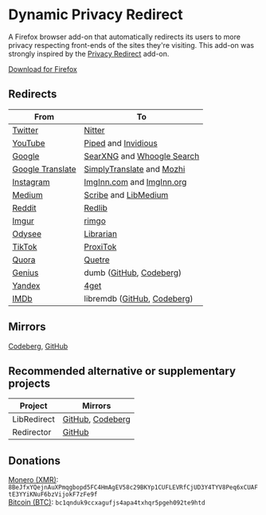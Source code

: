 # Dynamic Privacy Redirect

A Firefox browser add-on that automatically redirects its users to more privacy respecting front-ends of the sites they're visiting.
This add-on was strongly inspired by the [Privacy Redirect](https://github.com/SimonBrazell/privacy-redirect) add-on.

[Download for Firefox](https://addons.mozilla.org/en-US/firefox/addon/dynamic-privacy-redirect/)

## Redirects
|From                                                  |To                                                                                                                                                                                                       |
|------------------------------------------------------|---------------------------------------------------------------------------------------------------------------------------------------------------------------------------------------------------------|
|[Twitter](https://twitter.com)                        | [Nitter](https://github.com/PrivacyDevel/nitter)                                                                                                                                                        |
|[YouTube](https://youtube.com)                        | [Piped](https://github.com/TeamPiped/Piped) and [Invidious](https://github.com/iv-org/invidious)                                                                                                        |
|[Google](https://google.com)                          | [SearXNG](https://github.com/searxng/searxng) and [Whoogle Search](https://github.com/benbusby/whoogle-search)                                                                                          |
|[Google Translate](https://translate.google.com)      | [SimplyTranslate](https://codeberg.org/SimpleWeb/SimplyTranslate-Web) and [Mozhi](https://codeberg.org/aryak/mozhi)                                                                                     |
|[Instagram](https://instagram.com)                    | [ImgInn.com](https://imginn.com) and [ImgInn.org](https://imginn.org)                                                                                                                                   |
|[Medium](https://medium.com)                          | [Scribe](https://sr.ht/~edwardloveall/Scribe/) and [LibMedium](https://github.com/realaravinth/libmedium)                                                                                               |
|[Reddit](https://reddit.com)                          | [Redlib](https://github.com/redlib-org/redlib)                                                                                                                                                          |
|[Imgur](https://imgur.com)                            | [rimgo](https://codeberg.org/video-prize-ranch/rimgo)                                                                                                                                                   |
|[Odysee](https://odysee.com)                          | [Librarian](https://codeberg.org/librarian/librarian)                                                                                                                                                   |
|[TikTok](https://tiktok.com)                          | [ProxiTok](https://github.com/pablouser1/ProxiTok)                                                                                                                                                      |
|[Quora](https://quora.com)                            | [Quetre](https://github.com/zyachel/quetre)                                                                                                                                                             |
|[Genius](https://genius.com)                          | dumb ([GitHub](https://github.com/rramiachraf/dumb), [Codeberg](https://codeberg.org/rramiachraf/dumb))                                                                                                 |
|[Yandex](https://yandex.com)                          | [4get](https://git.lolcat.ca/lolcat/4get)                                                                                                                                                               |
|[IMDb](https://imdb.com)                              | libremdb ([GitHub](https://github.com/zyachel/libremdb), [Codeberg](https://codeberg.org/zyachel/libremdb))                                                                                             |

## Mirrors
[Codeberg](https://codeberg.org/PrivacyDev/DPR-addon), [GitHub](https://github.com/PrivacyDevel/DPR-addon)

## Recommended alternative or supplementary projects
|Project          |Mirrors                                                                                                         |
|-----------------|----------------------------------------------------------------------------------------------------------------|
|LibRedirect      |[GitHub](https://github.com/libredirect/libredirect/), [Codeberg](https://codeberg.org/LibRedirect/libredirect) |
|Redirector       |[GitHub](https://github.com/einaregilsson/Redirector)                                                           |

## Donations
[Monero (XMR)](https://www.getmonero.org/): `8BeJfxYQejnAuXPmqgbopd5FC4HmAgEV58c29BKYp1CUFLEVRfCjUD3Y4TYV8Peq6xCUAFtE3YYiKNuF6bzVijokF7zFe9f` \
[Bitcoin (BTC)](https://bitcoin.org/): `bc1qnduk9ccxagufjs4apa4txhqr5pgeh092te9htd`

